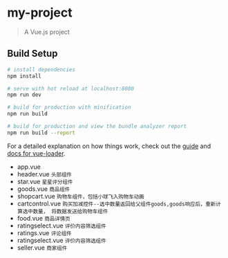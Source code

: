 # my-project

> A Vue.js project

## Build Setup

``` bash
# install dependencies
npm install

# serve with hot reload at localhost:8080
npm run dev

# build for production with minification
npm run build

# build for production and view the bundle analyzer report
npm run build --report
```

For a detailed explanation on how things work, check out the [guide](http://vuejs-templates.github.io/webpack/) and [docs for vue-loader](http://vuejs.github.io/vue-loader).


- app.vue
- header.vue  `头部组件`
- star.vue  `星星评分组件`
- goods.vue `商品组件`
- shopcart.vue `购物车组件，包括小球飞入购物车动画`
-  cartcontrol.vue `购买加减控件--选中数量返回给父组件goods,goods响应后，重新计算选中数量， 将数据发送给购物车组件`
-  food.vue `商品详情页`
-  ratingselect.vue `评价内容筛选组件`
-  ratings.vue `评论组件`
-  ratingselect.vue `评价内容筛选组件`
-  seller.vue   `商家组件`

